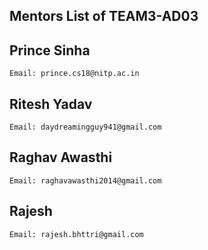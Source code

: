 ## Mentors List of TEAM3-AD03

## Prince Sinha
    Email: prince.cs18@nitp.ac.in

## Ritesh Yadav 
    Email: daydreamingguy941@gmail.com 

## Raghav Awasthi 
    Email: raghavawasthi2014@gmail.com

## Rajesh 
    Email: rajesh.bhttri@gmail.com

